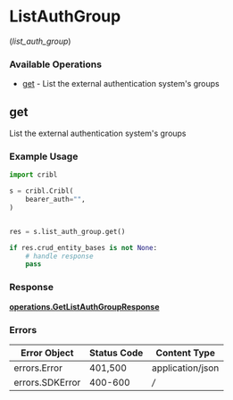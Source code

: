 # ListAuthGroup
(*list_auth_group*)

### Available Operations

* [get](#get) - List the external authentication system's groups

## get

List the external authentication system's groups

### Example Usage

```python
import cribl

s = cribl.Cribl(
    bearer_auth="",
)


res = s.list_auth_group.get()

if res.crud_entity_bases is not None:
    # handle response
    pass
```


### Response

**[operations.GetListAuthGroupResponse](../../models/operations/getlistauthgroupresponse.md)**
### Errors

| Error Object     | Status Code      | Content Type     |
| ---------------- | ---------------- | ---------------- |
| errors.Error     | 401,500          | application/json |
| errors.SDKError  | 400-600          | */*              |
